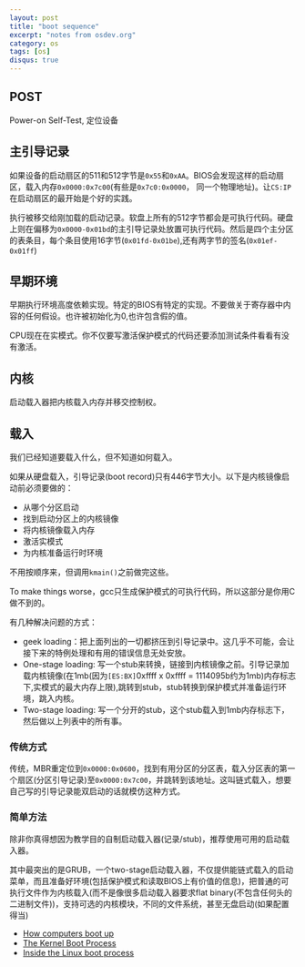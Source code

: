 ```yaml
---
layout: post
title: "boot sequence"
excerpt: "notes from osdev.org"
category: os
tags: [os]
disqus: true
---
```



## POST

Power-on  Self-Test, 定位设备

## 主引导记录

如果设备的启动扇区的511和512字节是`0x55`和`0xAA`。BIOS会发现这样的启动扇区，载入内存`0x0000:0x7c00`(有些是`0x7c0:0x0000`， 同一个物理地址)。让`CS:IP`在启动扇区的最开始是个好的实践。

执行被移交给刚加载的启动记录。软盘上所有的512字节都会是可执行代码。硬盘上则在偏移为`0x0000-0x01bd`的主引导记录处放置可执行代码。然后是四个主分区的表条目，每个条目使用16字节(`0x01fd-0x01be`),还有两字节的签名(`0x01ef-0x01ff`)

## 早期环境

早期执行环境高度依赖实现。特定的BIOS有特定的实现。不要做关于寄存器中内容的任何假设。也许被初始化为0,也许包含假的值。

CPU现在在实模式。你不仅要写激活保护模式的代码还要添加测试条件看看有没有激活。

## 内核

启动载入器把内核载入内存并移交控制权。

## 载入

我们已经知道要载入什么，但不知道如何载入。

如果从硬盘载入，引导记录(boot record)只有446字节大小。以下是内核镜像启动前必须要做的：

- 从哪个分区启动
- 找到启动分区上的内核镜像
- 将内核镜像载入内存
- 激活实模式
- 为内核准备运行时环境

不用按顺序来，但调用`kmain()`之前做完这些。

To make things worse，gcc只生成保护模式的可执行代码，所以这部分是你用C做不到的。

有几种解决问题的方式：

- geek loading：把上面列出的一切都挤压到引导记录中。这几乎不可能，会让接下来的特例处理和有用的错误信息无处安放。
- One-stage loading: 写一个stub来转换，链接到内核镜像之前。引导记录加载内核镜像(在1mb(因为`[ES:BX]`0xffff x 0xffff = 1114095b约为1mb)内存标志下,实模式的最大内存上限),跳转到stub，stub转换到保护模式并准备运行环境，跳入内核。
- Two-stage loading: 写一个分开的stub，这个stub载入到1mb内存标志下，然后做以上列表中的所有事。

### 传统方式

传统，MBR重定位到`0x0000:0x0600`，找到有用分区的分区表，载入分区表的第一个扇区(分区引导记录)至`0x0000:0x7c00`，并跳转到该地址。这叫链式载入，想要自己写的引导记录能双启动的话就模仿这种方式。

### 简单方法

除非你真得想因为教学目的自制启动载入器(记录/stub)，推荐使用可用的启动载入器。

其中最突出的是GRUB，一个two-stage启动载入器，不仅提供能链式载入的启动菜单，而且准备好环境(包括保护模式和读取BIOS上有价值的信息)，把普通的可执行文件作为内核载入(而不是像很多启动载入器要求flat binary(不包含任何头的二进制文件))，支持可选的内核模块，不同的文件系统，甚至无盘启动(如果配置得当)

- [How computers boot up](http://duartes.org/gustavo/blog/post/how-computers-boot-up)
- [The Kernel Boot Process](http://duartes.org/gustavo/blog/post/kernel-boot-process)
- [Inside the Linux boot process](http://www.ibm.com/developerworks/library/l-linuxboot/index.html)
